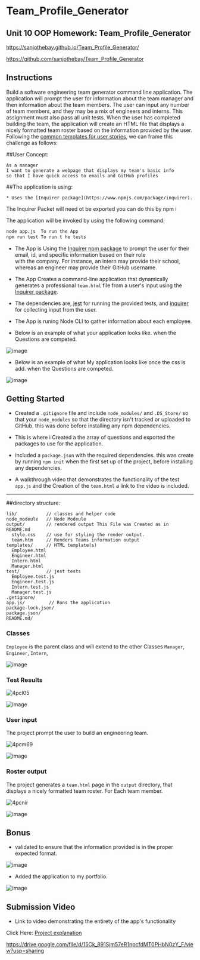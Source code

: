 # Team_Profile_Generator

## Unit 10 OOP Homework: Team_Profile_Generator

https://sanjothebay.github.io/Team_Profile_Generator/

https://github.com/sanjothebay/Team_Profile_Generator


## Instructions

Build a software engineering team generator command line application. The application will prompt the user for information about the team manager and then information about the 
team members. The user can input any number of team members, and they may be a mix of engineers and interns. This assignment must also pass all unit tests. When the user has 
completed building the team, the application will create an HTML file that displays a nicely formatted team roster based on the information provided by the user. Following the 
[common templates for user stories](https://en.wikipedia.org/wiki/User_story#Common_templates), we can frame this challenge as follows:

##User Concept:

```
As a manager
I want to generate a webpage that displays my team's basic info
so that I have quick access to emails and GitHub profiles
```

##The application is using:

	* Uses the [Inquirer package](https://www.npmjs.com/package/inquirer).
The Inquirer Packet will need ot be exported you can do this by npm i 

The application will be invoked by using the following command:

```bash
node app.js  To run the App
npm run test To run t he tests 
```
* The App is Using the [Inquirer npm package](https://github.com/SBoudrias/Inquirer.js/) to prompt the user for their email, id, and specific information based on their role   
with the company. For instance, an intern may provide their school, whereas an engineer may provide their GitHub username.

* The App Creates a command-line application that dynamically generates a professional `team.html` file from a user's input using the 
[Inquirer package](https://www.npmjs.com/package/inquirer).

* The dependencies are, [jest](https://jestjs.io/) for running the provided tests, and [inquirer](https://www.npmjs.com/package/inquirer) for collecting input from the user.

* The App is runing Node CLI to gather information about each employee.

* Below is an example of what your application looks like. when the Questions are competed.

![image](https://user-images.githubusercontent.com/67298961/101312185-bc08dc80-3818-11eb-8913-bfffc49ed2d2.png)

* Below is an example of what My application looks like once the css is add. when the Questions are competed.

![image](https://user-images.githubusercontent.com/67298961/101424336-90413180-38c0-11eb-8b3d-2c23c5dd104e.png)


## Getting Started

* Created a `.gitignore` file and include `node_modules/` and `.DS_Store/` so that your `node_modules` so that the directory isn't tracked or uploaded to GitHub. 
this was done before installing any npm dependencies.

* This is where i Created a the array of questions and exported the packages to use for the application.

* included a `package.json` with the required dependencies. this was create by running `npm init` when the first set up of the project, before installing any dependencies.

* A walkthrough video that demonstrates the functionality of the test `app.js` and the Creation of the `team.html` a link to the video is included.

 ---

##directory structure:

```
lib/           // classes and helper code
node_modeule   // Node Modeule
output/        // rendered output This File was Created as in README.md
  style.css    // use for styling the render output.
  team.htm     // Renders Teams information output
templates/     // HTML template(s)
  Employee.html
  Engineer.html
  Intern.html
  Manager.html
test/          // jest tests
  Employee.test.js
  Engineer.test.js
  Intern.test.js
  Manager.test.js
.getignore/
app.js/         // Runs the application
package-lock.json/
package.json/
README.md/
```

### Classes
`Employee` is the parent class and will extend to the other Classes `Manager`, `Engineer`, `Intern`,

![image](https://user-images.githubusercontent.com/67298961/101312482-78fb3900-3819-11eb-9f14-551232e9ae81.png)

### Test Results

![4pcl05](https://user-images.githubusercontent.com/67298961/101310391-603c5480-3814-11eb-81cd-eb29e8b1dbdc.gif)

![image](https://user-images.githubusercontent.com/67298961/101312388-405b5f80-3819-11eb-9a49-725ab8a35712.png)

### User input

The project prompt the user to build an engineering team. 

![4pcm69](https://user-images.githubusercontent.com/67298961/101311095-456adf80-3816-11eb-9e6e-ed477601b27b.gif)

![image](https://user-images.githubusercontent.com/67298961/101312293-038f6880-3819-11eb-9827-078317df873f.png)


### Roster output

The project generates a `team.html` page in the `output` directory, that displays a nicely formatted team roster. For Each team member.

![4pcnir](https://user-images.githubusercontent.com/67298961/101312125-97146980-3818-11eb-9dd7-0f5887c032dd.gif)

![image](https://user-images.githubusercontent.com/67298961/101424336-90413180-38c0-11eb-8b3d-2c23c5dd104e.png)


## Bonus

* validated to ensure that the information provided is in the proper expected format.

![image](https://user-images.githubusercontent.com/67298961/101425911-95eb4700-38c1-11eb-9f01-149dc9357275.png)

* Added the application to my portfolio.

![image](https://user-images.githubusercontent.com/67298961/101315054-77cd0a80-381f-11eb-839c-0fa50cb59f56.png)


## Submission Video

* Link to video demonstrating the entirety of the app's functionality 

Click Here:
[Project explanation](https://drive.google.com/file/d/15Ck_891Sjm57eR1npcfdMT0PHbN0zY_F/view?usp=sharing)

https://drive.google.com/file/d/15Ck_891Sjm57eR1npcfdMT0PHbN0zY_F/view?usp=sharing

